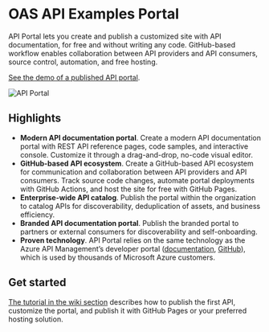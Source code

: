 # OAS API Examples Portal

API Portal lets you create and publish a customized site with API documentation, for free and without writing any code. GitHub-based workflow enables collaboration between API providers and API consumers, source control, automation, and free hosting.

[See the demo of a published API portal](https://aka.ms/apiportal/demo).

![API Portal](readme.gif)

## Highlights

- **Modern API documentation portal**. Create a modern API documentation portal with REST API reference pages, code samples, and interactive console. Customize it through a drag-and-drop, no-code visual editor.
- **GitHub-based API ecosystem**. Create a GitHub-based API ecosystem for communication and collaboration between API providers and API consumers. Track source code changes, automate portal deployments with GitHub Actions, and host the site for free with GitHub Pages.
- **Enterprise-wide API catalog**. Publish the portal within the organization to catalog APIs for discoverability, deduplication of assets, and business efficiency.
- **Branded API documentation portal**. Publish the branded portal to partners or external consumers for discoverability and self-onboarding.
- **Proven technology**. API Portal relies on the same technology as the Azure API Management’s developer portal ([documentation](https://aka.ms/apimdocs/portal), [GitHub](https://aka.ms/apimdevportal)), which is used by thousands of Microsoft Azure customers.

## Get started

[The tutorial in the wiki section](https://github.com/Azure/API-Portal/wiki) describes how to publish the first API, customize the portal, and publish it with GitHub Pages or your preferred hosting solution.
